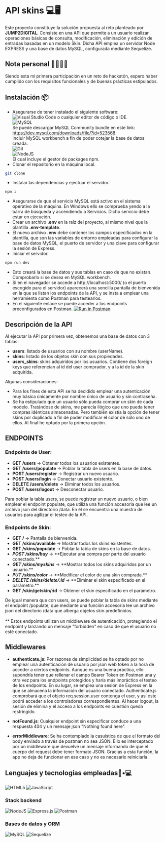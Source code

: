 # API skins 💻🖥

Este proyecto constituye la solución propuesta al reto planteado por **JUMP2DIGITAL**.
Consiste en una API que permite a un usuario realizar operaciones básicas de consulta, modificación, eliminación y edición de entradas basadas en un modelo Skin. Dicha API emplea un servidor Node EXPRESS y una base de datos MySQL, configurada mediante Sequelize.

## Nota personal 📝🙍🏻‍♂️

Siendo esta mi primera participación en un reto de hackatón, espero haber cumplido con los requisitos funcionales y de buenas prácticas estipulados.

## Instalación 📦

- Asegurarse de tener instalado el siguiente software:<br>
  ![Visual Studio Code](https://img.shields.io/badge/Visual%20Studio%20Code-0078d7.svg?style=for-the-badge&logo=visual-studio-code&logoColor=white) o cualquier editor de código o IDE.<br>
  ![MySQL](https://img.shields.io/badge/mysql-%2300f.svg?style=for-the-badge&logo=mysql&logoColor=white) <br>
  Se puede descargar MySQL Community bundle en este link:<br> https://dev.mysql.com/downloads/file/?id=523568. <br>
  Incluir MySQL workbench a fin de poder cotejar la base de datos creada.<br>
  ![Git](https://img.shields.io/badge/git-%23F05033.svg?style=for-the-badge&logo=git&logoColor=white)<br>
  ![NodeJS](https://img.shields.io/badge/node.js-6DA55F?style=for-the-badge&logo=node.js&logoColor=white) <br>
  El cual incluye el gestor de packages npm.
- Clonar el repositorio en la máquina local.

```Bash
git clone
```

- Instalar las dependencias y ejectuar el servidor.

```Bash
npm i
```

- Asegurarse de que el servicio MySQL está activo en el sistema operativo de la máquina. En Windows ello se comprueba yendo a la barra de búsqueda y accendiendo a Servicios. Dicho servicio debe estar en ejecución.
- Crear un archivo **.env** en la raíz del proyecto, al mismo nivel que la plantilla **.env-template**.
- El nuevo archivo **.env** debe contener los campos especificados en la plantilla, que son las variables de entorno empleadas para configurar la base de datos MySQL, el puerto de servidor y una clave para configurar la sesión de Express.
- Iniciar el servidor.

```Bash
npm run dev
```

- Esto creará la base de datos y sus tablas en caso de que no existan. Comprobarlo si se desea en MySQL workbench.
- Si en el navegador se accede a http://localhost:5000/ (o el puerto escogido para el servidor) aparecerá una sencilla pantalla de bienvenida en la que se listan los endpoints de la API, y se insta a emplear una herramienta como Postman para testearlos.
- En el siguiente enlace se puede acceder a los endpoints preconfigurados en Postman.
  [![Run in Postman](https://run.pstmn.io/button.svg)](https://god.gw.postman.com/run-collection/25968116-e385a0dc-188c-4df8-9bfa-f47349e0ecd6?action=collection%2Ffork&source=rip_markdown&collection-url=entityId%3D25968116-e385a0dc-188c-4df8-9bfa-f47349e0ecd6%26entityType%3Dcollection%26workspaceId%3D57d04225-0c95-4842-86b9-1798df87390b)

## Descripción de la API

Al ejecutar la API por primera vez, obtenemos una base de datos con 3 tablas:

- **users**: listado de usuarios con su nombre (userName).
- **skins**: listado de los objetos skin con sus propiedades.
- **users_skins**: skins adquiridos por los usuarios. Contiene dos foreign keys que referencian al id del user comprador, y a la id de la skin adquirida.

Algunas consideraciones:

- Para los fines de esta API se ha decidido emplear una autenticación muy básica únicamente por nombre único de usuario y sin contraseña.
- Se ha estipulado que un usuario sólo pueda comprar un skin de cada modelo. Tratándose de skins, me parecía ilógico que uno pueda tener compras idénticas almacenadas. Pero también existía la opción de tener skins por duplicado a fin de poder modificar el color de sólo uno de ellos. Al final he optado por la primera opción.

## ENDPOINTS

### Endpoints de User:

- **GET /users** &rarr; Obtener todos los usuarios existentes.
- **GET /users/populate** &rarr; Poblar la tabla de users en la base de datos.
- **POST /users/register** &rarr; Registrar un nuevo usuario.
- **POST /users/login** &rarr; Conectar usuario existente.
- **DELETE /users/delete** &rarr; Eliminar todos los usuarios.
- **POST /users/logout** &rarr; Desconectar usuario.

Para poblar la tabla users, se puede registrar un nuevo usuario, o bien emplear el endpoint populate, que utiliza una función accesoria que lee un archivo json del directorio /data. En él se encuentra una muestra de usuarios para agilizar el testeo de la API.<br>

### Endpoints de Skin:

- **GET /** &rarr; Pantalla de bienvenida.
- **GET /skins/available** &rarr; Mostrar todos los skins existentes.
- **GET /skins/populate** &rarr; Poblar la tabla de skins en la base de datos.
- **_POST /skins/buy_** &rarr; \*\*Ejecutar una compra por parte del usuario conectado.\*\*
- **_GET /skins/myskins_** &rarr; \*\*Mostrar todos los skins adquiridos por un usuario.\*\*
- **_PUT /skins/color_** &rarr; \*\*Modificar el color de una skin comprada.\*\*
- **_DELETE /skins/delete/:id_** &rarr; \*\*Eliminar el skin especificado en el parámetro.\*\*
- **GET /skin/getskin/:id** &rarr; Obtener el skin especificado en el parámetro.

De igual manera que con users, se puede poblar la tabla de skins mediante el endpoint /populate, que mediante una función accesoria lee un archivo json del directorio /data que alberga objetos skin predefinidos.<br><br>
\*\* Estos endpoints utilizan un middleware de autenticación, protegiendo el endpoint y lanzando un mensaje "forbidden" en caso de que el usuario no esté conectado.

## Middlewares

- **authenticate.js**: Por razones de simplicidad se ha optado por no emplear una autenticación de usuario por json web token a la hora de acceder a ciertos endpoints. Aunque es una buena práctica, ello supondría tener que rellenar el campo Bearer Token en Postman una y otra vez para los endpoints protegidos y haría más impráctico el testeo de los endpoints. En su lugar, se emplea una sesión de Express en la que se almacena la información del usuario conectado. Authenticate.js comprobará que el objeto req.session.user contenga el user, y así este podrá acceder a los controladores correspondientes. Al hacer logout, la sesión de elimina y el acceso a los endpoints en cuestión queda restringido.

- **notFound.js**: Cualquier endpoint sin especificar conduce a una respuesta 404 y un mensaje json "Nothing found here".

- **errorMiddleware**: Se ha contemplado la casuística de que el formato del body enviado a través de postman no sea JSON. Ello es interceptado por un middleware que devuelve un mensaje informando de que el cuerpo del request debe tener formato JSON. Gracias a esta función, la app no deja de funcionar en ese caso y no es necesario reiniciarla.

## Lenguajes y tecnologías empleadas👦•💻

![HTML5](https://img.shields.io/badge/html5-%23E34F26.svg?style=for-the-badge&logo=html5&logoColor=white)
![JavaScript](https://img.shields.io/badge/javascript-%23323330.svg?style=for-the-badge&logo=javascript&logoColor=%23F7DF1E)

### Stack backend

![NodeJS](https://img.shields.io/badge/node.js-6DA55F?style=for-the-badge&logo=node.js&logoColor=white)
![Express.js](https://img.shields.io/badge/express.js-%23404d59.svg?style=for-the-badge&logo=express&logoColor=%2361DAFB)
![Postman](https://img.shields.io/badge/postman-%23FF6C37.svg?style=for-the-badge&logo=postman&logoColor=white)

### Bases de datos y ORM

![MySQL](https://img.shields.io/badge/mysql-%2300f.svg?style=for-the-badge&logo=mysql&logoColor=white)
![Sequelize](https://img.shields.io/badge/Sequelize-52B0E7?style=for-the-badge&logo=Sequelize&logoColor=white)
